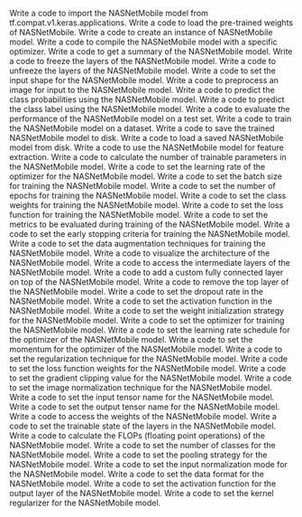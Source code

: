 Write a code to import the NASNetMobile model from tf.compat.v1.keras.applications.
Write a code to load the pre-trained weights of NASNetMobile.
Write a code to create an instance of NASNetMobile model.
Write a code to compile the NASNetMobile model with a specific optimizer.
Write a code to get a summary of the NASNetMobile model.
Write a code to freeze the layers of the NASNetMobile model.
Write a code to unfreeze the layers of the NASNetMobile model.
Write a code to set the input shape for the NASNetMobile model.
Write a code to preprocess an image for input to the NASNetMobile model.
Write a code to predict the class probabilities using the NASNetMobile model.
Write a code to predict the class label using the NASNetMobile model.
Write a code to evaluate the performance of the NASNetMobile model on a test set.
Write a code to train the NASNetMobile model on a dataset.
Write a code to save the trained NASNetMobile model to disk.
Write a code to load a saved NASNetMobile model from disk.
Write a code to use the NASNetMobile model for feature extraction.
Write a code to calculate the number of trainable parameters in the NASNetMobile model.
Write a code to set the learning rate of the optimizer for the NASNetMobile model.
Write a code to set the batch size for training the NASNetMobile model.
Write a code to set the number of epochs for training the NASNetMobile model.
Write a code to set the class weights for training the NASNetMobile model.
Write a code to set the loss function for training the NASNetMobile model.
Write a code to set the metrics to be evaluated during training of the NASNetMobile model.
Write a code to set the early stopping criteria for training the NASNetMobile model.
Write a code to set the data augmentation techniques for training the NASNetMobile model.
Write a code to visualize the architecture of the NASNetMobile model.
Write a code to access the intermediate layers of the NASNetMobile model.
Write a code to add a custom fully connected layer on top of the NASNetMobile model.
Write a code to remove the top layer of the NASNetMobile model.
Write a code to set the dropout rate in the NASNetMobile model.
Write a code to set the activation function in the NASNetMobile model.
Write a code to set the weight initialization strategy for the NASNetMobile model.
Write a code to set the optimizer for training the NASNetMobile model.
Write a code to set the learning rate schedule for the optimizer of the NASNetMobile model.
Write a code to set the momentum for the optimizer of the NASNetMobile model.
Write a code to set the regularization technique for the NASNetMobile model.
Write a code to set the loss function weights for the NASNetMobile model.
Write a code to set the gradient clipping value for the NASNetMobile model.
Write a code to set the image normalization technique for the NASNetMobile model.
Write a code to set the input tensor name for the NASNetMobile model.
Write a code to set the output tensor name for the NASNetMobile model.
Write a code to access the weights of the NASNetMobile model.
Write a code to set the trainable state of the layers in the NASNetMobile model.
Write a code to calculate the FLOPs (floating point operations) of the NASNetMobile model.
Write a code to set the number of classes for the NASNetMobile model.
Write a code to set the pooling strategy for the NASNetMobile model.
Write a code to set the input normalization mode for the NASNetMobile model.
Write a code to set the data format for the NASNetMobile model.
Write a code to set the activation function for the output layer of the NASNetMobile model.
Write a code to set the kernel regularizer for the NASNetMobile model.